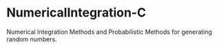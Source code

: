 # NumericalIntegration-C
Numerical Integration Methods and Probabilistic Methods for generating random numbers.
